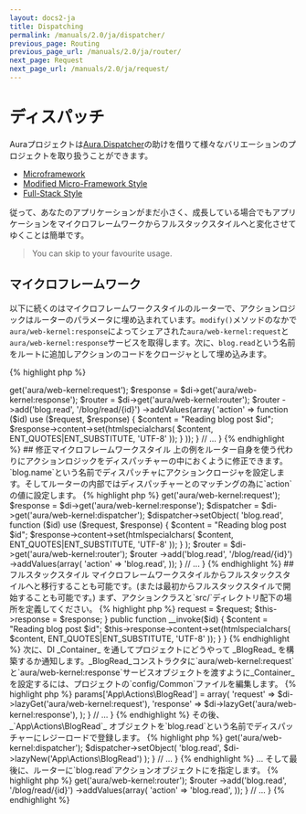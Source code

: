 ```yaml
---
layout: docs2-ja
title: Dispatching
permalink: /manuals/2.0/ja/dispatcher/
previous_page: Routing
previous_page_url: /manuals/2.0/ja/router/
next_page: Request
next_page_url: /manuals/2.0/ja/request/
---
```


# ディスパッチ

Auraプロジェクトは[Aura.Dispatcher](https://github.com/auraphp/Aura.Dispatcher)の助けを借りて様々なバリエーションのプロジェクトを取り扱うことができます。

* [Microframework](#microframework)
* [Modified Micro-Framework Style](#modified-micro-framework-style)
* [Full-Stack Style](#full-stack-style)

従って、あなたのアプリケーションがまだ小さく、成長している場合でもアプリケーションをマイクロフレームワークからフルスタックスタイルへと変化させてゆくことは簡単です。

> You can skip to your favourite usage.

## マイクロフレームワーク

以下に続くのはマイクロフレームワークスタイルのルーターで、アクションロジックはルーターのパラメータに埋め込まれています。`modify()`メソッドのなかで`aura/web-kernel:response`によってシェアされた`aura/web-kernel:request`と`aura/web-kernel:response`サービスを取得します。次に、`blog.read`という名前をルートに追加しアクションのコードをクロージャとして埋め込みます。

{% highlight php %}
<?php
namespace Aura\Web_Project\_Config;

use Aura\Di\Config;
use Aura\Di\Container;

class Common extends Config
{
    // ...

    public function modify(Container $di)
    {
        $request = $di->get('aura/web-kernel:request');
        $response = $di->get('aura/web-kernel:response');

        $router = $di->get('aura/web-kernel:router');
        $router
            ->add('blog.read', '/blog/read/{id}')
            ->addValues(array(
                'action' => function ($id) use ($request, $response) {
                    $content = "Reading blog post $id";
                    $response->content->set(htmlspecialchars(
                        $content, ENT_QUOTES|ENT_SUBSTITUTE, 'UTF-8'
                    ));
                }
            ));
    }

    // ...
}
{% endhighlight %}

## 修正マイクロフレームワークスタイル

上の例をルーター自身を使う代わりにアクションロジックをディスパッチャーの中におくように修正できます。

`blog.name`という名前でディスパッチャにアクションクロージャを設定します。そしてルーターの内部ではディスパッチャーとのマッチングの為に`action`の値に設定します。

{% highlight php %}
<?php
namespace Aura\Web_Project\_Config;

use Aura\Di\Config;
use Aura\Di\Container;

class Common extends Config
{
    // ...

    public function modify(Container $di)
    {
        $request = $di->get('aura/web-kernel:request');
        $response = $di->get('aura/web-kernel:response');

        $dispatcher = $di->get('aura/web-kernel:dispatcher');
        $dispatcher->setObject(
            'blog.read',
            function ($id) use ($request, $response) {
                $content = "Reading blog post $id";
                $response->content->set(htmlspecialchars(
                    $content, ENT_QUOTES|ENT_SUBSTITUTE, 'UTF-8'
                ));
            }
        );

        $router = $di->get('aura/web-kernel:router');
        $router
            ->add('blog.read', '/blog/read/{id}')
            ->addValues(array(
                'action' => 'blog.read',
            ));
    }

    // ...
}
{% endhighlight %}

## フルスタックスタイル

マイクロフレームワークスタイルからフルスタックスタイルへと移行することも可能です。(または最初からフルスタックスタイルで開始することも可能です。)

まず、アクションクラスと`src/`ディレクトリ配下の場所を定義してください。

{% highlight php %}
<?php
/**
 * {$PROJECT_PATH}/src/App/Actions/BlogRead.php
 */
namespace App\Actions;

use Aura\Web\Request;
use Aura\Web\Response;

class BlogRead
{
    public function __construct(Request $request, Response $response)
    {
        $this->request = $request;
        $this->response = $response;
    }

    public function __invoke($id)
    {
        $content = "Reading blog post $id";
        $this->response->content->set(htmlspecialchars(
            $content, ENT_QUOTES|ENT_SUBSTITUTE, 'UTF-8'
        ));
    }
}
{% endhighlight %}

次に、DI _Container_ を通してプロジェクトにどうやって _BlogRead_ を構築するか通知します。_BlogRead_コンストラクタに`aura/web-kernel:request`と`aura/web-kernel:response`サービスオブジェクトを渡すように_Container_を設定するには、プロジェクトの`config/Common`ファイルを編集します。

{% highlight php %}
<?php
namespace Aura\Web_Project\_Config;

use Aura\Di\Config;
use Aura\Di\Container;

class Common extends Config
{
    public function define(Container $di)
    {
        // ...

        $di->params['App\Actions\BlogRead'] = array(
            'request' => $di->lazyGet('aura/web-kernel:request'),
            'response' => $di->lazyGet('aura/web-kernel:response'),
        );
    }

    // ...
}
{% endhighlight %}

その後、 _`App\Actions\BlogRead`_ オブジェクトを`blog.read`という名前でディスパッチャーにレジーロードで登録します。

{% highlight php %}
<?php
namespace Aura\Web_Project\_Config;

use Aura\Di\Config;
use Aura\Di\Container;

class Common extends Config
{
    // ...

    public function modify(Container $di)
    {
        // ...
        $dispatcher = $di->get('aura/web-kernel:dispatcher');
        $dispatcher->setObject(
            'blog.read',
            $di->lazyNew('App\Actions\BlogRead')
        );
    }

    // ...
}
{% endhighlight %}

... そして最後に、ルーターに`blog.read`アクションオブジェクトにを指定します。

{% highlight php %}
<?php
namespace Aura\Web_Project\_Config;

use Aura\Di\Config;
use Aura\Di\Container;

class Common extends Config
{
    // ...

    public function modify(Container $di)
    {
        // ...
        $router = $di->get('aura/web-kernel:router');
        $router
            ->add('blog.read', '/blog/read/{id}')
            ->addValues(array(
                'action' => 'blog.read',
            ));
    }

    // ...
}
{% endhighlight %}
